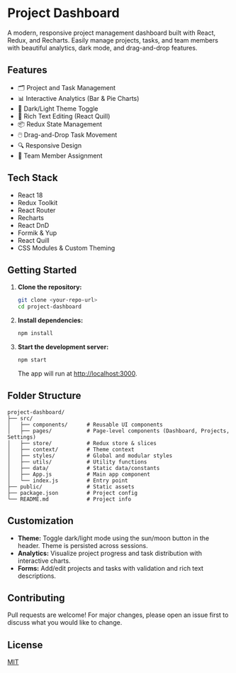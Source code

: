 # Project Dashboard

A modern, responsive project management dashboard built with React, Redux, and Recharts. Easily manage projects, tasks, and team members with beautiful analytics, dark mode, and drag-and-drop features.

## Features

- 🗂️ Project and Task Management
- 📊 Interactive Analytics (Bar & Pie Charts)
- 🌙 Dark/Light Theme Toggle
- 📝 Rich Text Editing (React Quill)
- 📦 Redux State Management
- 🖱️ Drag-and-Drop Task Movement
- 🔍 Responsive Design
- 👥 Team Member Assignment

## Tech Stack

- React 18
- Redux Toolkit
- React Router
- Recharts
- React DnD
- Formik & Yup
- React Quill
- CSS Modules & Custom Theming

## Getting Started

1. **Clone the repository:**
   ```bash
   git clone <your-repo-url>
   cd project-dashboard
   ```
2. **Install dependencies:**
   ```bash
   npm install
   ```
3. **Start the development server:**
   ```bash
   npm start
   ```
   The app will run at [http://localhost:3000](http://localhost:3000).

## Folder Structure

```
project-dashboard/
├── src/
│   ├── components/      # Reusable UI components
│   ├── pages/           # Page-level components (Dashboard, Projects, Settings)
│   ├── store/           # Redux store & slices
│   ├── context/         # Theme context
│   ├── styles/          # Global and modular styles
│   ├── utils/           # Utility functions
│   ├── data/            # Static data/constants
│   ├── App.js           # Main app component
│   └── index.js         # Entry point
├── public/              # Static assets
├── package.json         # Project config
└── README.md            # Project info
```

## Customization

- **Theme:** Toggle dark/light mode using the sun/moon button in the header. Theme is persisted across sessions.
- **Analytics:** Visualize project progress and task distribution with interactive charts.
- **Forms:** Add/edit projects and tasks with validation and rich text descriptions.

## Contributing

Pull requests are welcome! For major changes, please open an issue first to discuss what you would like to change.

## License

[MIT](LICENSE)

